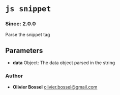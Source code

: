 


<!-- @namespace    sugar.js.docblock.tags -->
<!-- @name    snippet -->

# ```js snippet ```
### Since: 2.0.0

Parse the snippet tag

## Parameters

- **data**  Object: The data object parsed in the string




### Author
- **Olivier Bossel** <a href="mailto:olivier.bossel@gmail.com">olivier.bossel@gmail.com</a> 



